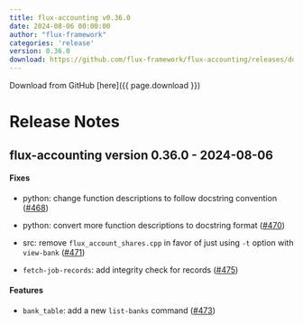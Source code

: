 ```yaml
---
title: flux-accounting v0.36.0
date: 2024-08-06 00:00:00
author: "flux-framework"
categories: 'release'
version: 0.36.0
download: https://github.com/flux-framework/flux-accounting/releases/download/v0.36.0/flux-accounting-0.36.0.tar.gz
---
```


Download from GitHub [here]({{ page.download }})

# Release Notes

flux-accounting version 0.36.0 - 2024-08-06
-------------------------------------------

#### Fixes

* python: change function descriptions to follow docstring convention ([#468](https://github.com/flux-framework/flux-accounting/issues/468))

* python: convert more function descriptions to docstring format ([#470](https://github.com/flux-framework/flux-accounting/issues/470))

* src: remove `flux_account_shares.cpp` in favor of just using `-t` option with
`view-bank` ([#471](https://github.com/flux-framework/flux-accounting/issues/471))

* `fetch-job-records`: add integrity check for records ([#475](https://github.com/flux-framework/flux-accounting/issues/475))

#### Features

* `bank_table`: add a new `list-banks` command ([#473](https://github.com/flux-framework/flux-accounting/issues/473))
